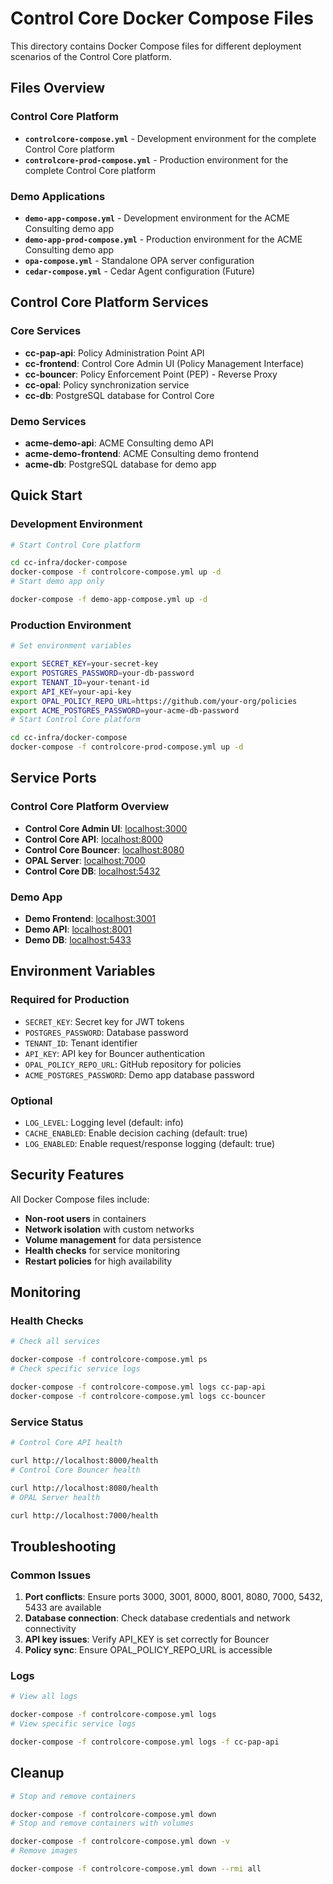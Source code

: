 # Control Core Docker Compose Files

This directory contains Docker Compose files for different deployment scenarios of the Control Core platform.

## Files Overview

### Control Core Platform

- **`controlcore-compose.yml`** - Development environment for the complete Control Core platform
- **`controlcore-prod-compose.yml`** - Production environment for the complete Control Core platform

### Demo Applications

- **`demo-app-compose.yml`** - Development environment for the ACME Consulting demo app
- **`demo-app-prod-compose.yml`** - Production environment for the ACME Consulting demo app
- **`opa-compose.yml`** - Standalone OPA server configuration
- **`cedar-compose.yml`** - Cedar Agent configuration (Future)

## Control Core Platform Services

### Core Services

- **cc-pap-api**: Policy Administration Point API
- **cc-frontend**: Control Core Admin UI (Policy Management Interface)
- **cc-bouncer**: Policy Enforcement Point (PEP) - Reverse Proxy
- **cc-opal**: Policy synchronization service
- **cc-db**: PostgreSQL database for Control Core

### Demo Services

- **acme-demo-api**: ACME Consulting demo API
- **acme-demo-frontend**: ACME Consulting demo frontend
- **acme-db**: PostgreSQL database for demo app

## Quick Start

### Development Environment

```bash
# Start Control Core platform

cd cc-infra/docker-compose
docker-compose -f controlcore-compose.yml up -d
# Start demo app only

docker-compose -f demo-app-compose.yml up -d
```

### Production Environment

```bash
# Set environment variables

export SECRET_KEY=your-secret-key
export POSTGRES_PASSWORD=your-db-password
export TENANT_ID=your-tenant-id
export API_KEY=your-api-key
export OPAL_POLICY_REPO_URL=https://github.com/your-org/policies
export ACME_POSTGRES_PASSWORD=your-acme-db-password
# Start Control Core platform

cd cc-infra/docker-compose
docker-compose -f controlcore-prod-compose.yml up -d
```

## Service Ports

### Control Core Platform Overview

- **Control Core Admin UI**: [localhost:3000](http://localhost:3000)
- **Control Core API**: [localhost:8000](http://localhost:8000)
- **Control Core Bouncer**: [localhost:8080](http://localhost:8080)
- **OPAL Server**: [localhost:7000](http://localhost:7000)
- **Control Core DB**: [localhost:5432](localhost:5432)

### Demo App

- **Demo Frontend**: [localhost:3001](http://localhost:3001)
- **Demo API**: [localhost:8001](http://localhost:8001)
- **Demo DB**: [localhost:5433](localhost:5433)

## Environment Variables

### Required for Production

- `SECRET_KEY`: Secret key for JWT tokens
- `POSTGRES_PASSWORD`: Database password
- `TENANT_ID`: Tenant identifier
- `API_KEY`: API key for Bouncer authentication
- `OPAL_POLICY_REPO_URL`: GitHub repository for policies
- `ACME_POSTGRES_PASSWORD`: Demo app database password

### Optional

- `LOG_LEVEL`: Logging level (default: info)
- `CACHE_ENABLED`: Enable decision caching (default: true)
- `LOG_ENABLED`: Enable request/response logging (default: true)

## Security Features

All Docker Compose files include:

- **Non-root users** in containers
- **Network isolation** with custom networks
- **Volume management** for data persistence
- **Health checks** for service monitoring
- **Restart policies** for high availability

## Monitoring

### Health Checks

```bash
# Check all services

docker-compose -f controlcore-compose.yml ps
# Check specific service logs

docker-compose -f controlcore-compose.yml logs cc-pap-api
docker-compose -f controlcore-compose.yml logs cc-bouncer
```

### Service Status

```bash
# Control Core API health

curl http://localhost:8000/health
# Control Core Bouncer health

curl http://localhost:8080/health
# OPAL Server health

curl http://localhost:7000/health
```

## Troubleshooting

### Common Issues

1. **Port conflicts**: Ensure ports 3000, 3001, 8000, 8001, 8080, 7000, 5432, 5433 are available
2. **Database connection**: Check database credentials and network connectivity
3. **API key issues**: Verify API_KEY is set correctly for Bouncer
4. **Policy sync**: Ensure OPAL_POLICY_REPO_URL is accessible

### Logs

```bash
# View all logs

docker-compose -f controlcore-compose.yml logs
# View specific service logs

docker-compose -f controlcore-compose.yml logs -f cc-pap-api
```

## Cleanup

```bash
# Stop and remove containers

docker-compose -f controlcore-compose.yml down
# Stop and remove containers with volumes

docker-compose -f controlcore-compose.yml down -v
# Remove images

docker-compose -f controlcore-compose.yml down --rmi all
```
